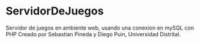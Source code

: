 # ServidorDeJuegos
Servidor de juegos en ambiente web, usando una conexion en mySQL con PHP
Creado por Sebastian Pineda y Diego Puin, Universidad Distrital. 

